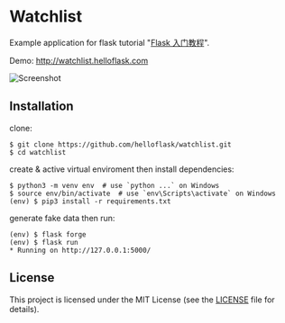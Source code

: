 # Watchlist

Example application for flask tutorial "[Flask 入门教程](https://helloflask.com/book/3)".

Demo: http://watchlist.helloflask.com

![Screenshot](https://helloflask.com/screenshots/watchlist.png)


## Installation

clone:
```
$ git clone https://github.com/helloflask/watchlist.git
$ cd watchlist
```
create & active virtual enviroment then install dependencies:
```
$ python3 -m venv env  # use `python ...` on Windows
$ source env/bin/activate  # use `env\Scripts\activate` on Windows
(env) $ pip3 install -r requirements.txt
```

generate fake data then run:
```
(env) $ flask forge
(env) $ flask run
* Running on http://127.0.0.1:5000/
```


## License

This project is licensed under the MIT License (see the
[LICENSE](LICENSE) file for details).
